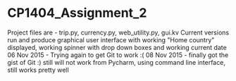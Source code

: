 # CP1404_Assignment_2
Project files are - trip.py, currency.py, web_utility.py, gui.kv
Current versions run and produce graphical user interface with working "Home country" displayed, working spinner with drop down boxes and working current date
06 Nov 2015 - Trying again to get Git to work :(
08 Nov 2015 - finally got the gist of Git :) still will not work from Pycharm, using command line interface, still works pretty well
